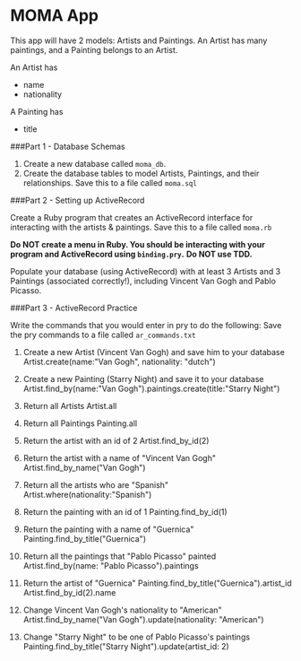 # MOMA App

This app will have 2 models: Artists and Paintings. An Artist has many paintings, and a Painting belongs to an Artist.

An Artist has
* name
* nationality

A Painting has
* title

###Part 1 - Database Schemas

1. Create a new database called `moma_db`.
2. Create the database tables to model Artists, Paintings, and their relationships. Save this to a file called `moma.sql`

###Part 2 - Setting up ActiveRecord

Create a Ruby program that creates an ActiveRecord interface for interacting with the artists & paintings. Save this to a file called `moma.rb`

__Do NOT create a menu in Ruby. You should be interacting with your program and ActiveRecord using `binding.pry`.__
__Do NOT use TDD.__

Populate your database (using ActiveRecord) with at least 3 Artists and 3 Paintings (associated correctly!), including Vincent Van Gogh and Pablo Picasso.

###Part 3 - ActiveRecord Practice

Write the commands that you would enter in pry to do the following:
Save the pry commands to a file called `ar_commands.txt`

1. Create a new Artist (Vincent Van Gogh) and save him to your database
Artist.create(name:"Van Gogh", nationality: "dutch")

2. Create a new Painting (Starry Night) and save it to your database
Artist.find_by(name:"Van Gogh").paintings.create(title:"Starry Night")

3. Return all Artists
Artist.all

4. Return all Paintings
Painting.all

5. Return the artist with an id of 2
Artist.find_by_id(2)

6. Return the artist with a name of "Vincent Van Gogh"
Artist.find_by_name("Van Gogh")

7. Return all the artists who are "Spanish"
Artist.where(nationality:"Spanish")

8. Return the painting with an id of 1
Painting.find_by_id(1)

9. Return the painting with a name of "Guernica"
Painting.find_by_title("Guernica")

10. Return all the paintings that "Pablo Picasso" painted
Artist.find_by(name: "Pablo Picasso").paintings

11. Return the artist of "Guernica"
Painting.find_by_title("Guernica").artist_id
Artist.find_by_id(2).name

12. Change Vincent Van Gogh's nationality to "American"
Artist.find_by_name("Van Gogh").update(nationality: "American")

13. Change "Starry Night" to be one of Pablo Picasso's paintings
Painting.find_by_title("Starry Night").update(artist_id: 2)
